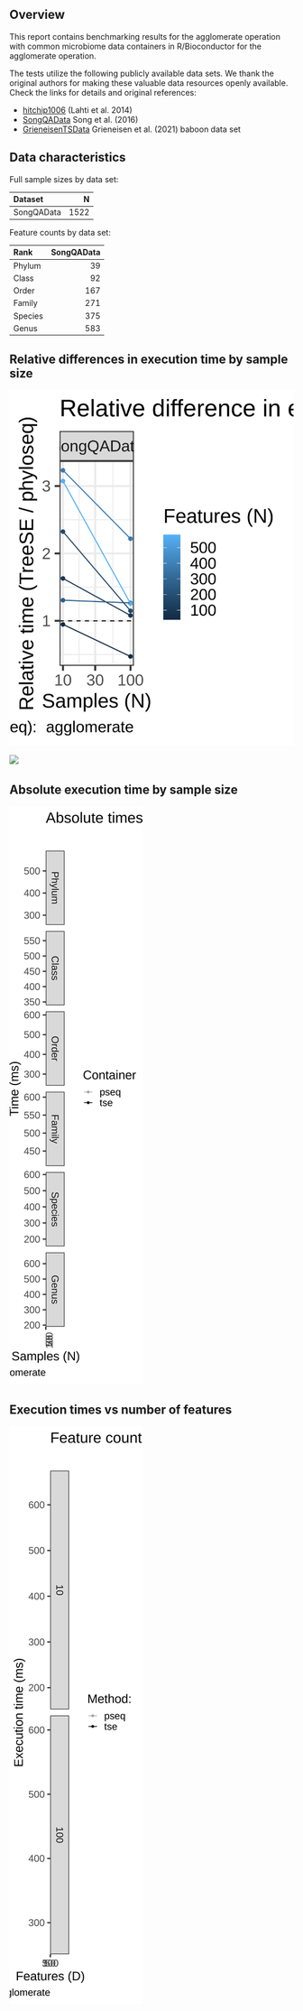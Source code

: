 Overview
--------

This report contains benchmarking results for the agglomerate operation
with common microbiome data containers in R/Bioconductor for the
agglomerate operation.

The tests utilize the following publicly available data sets. We thank
the original authors for making these valuable data resources openly
available. Check the links for details and original references:

-   [hitchip1006](https://github.com/microbiome/miaTime/blob/master/R/data.R)
    (Lahti et al. 2014)
-   [SongQAData](https://microbiome.github.io/microbiomeDataSets/reference/SongQAData.html)
    Song et al. (2016)
-   [GrieneisenTSData](https://microbiome.github.io/microbiomeDataSets/reference/GrieneisenTSData.html)
    Grieneisen et al. (2021) baboon data set

Data characteristics
--------------------

Full sample sizes by data set:

<table>
<thead>
<tr class="header">
<th style="text-align: left;">Dataset</th>
<th style="text-align: right;">N</th>
</tr>
</thead>
<tbody>
<tr class="odd">
<td style="text-align: left;">SongQAData</td>
<td style="text-align: right;">1522</td>
</tr>
</tbody>
</table>

Feature counts by data set:

<table>
<thead>
<tr class="header">
<th style="text-align: left;">Rank</th>
<th style="text-align: right;">SongQAData</th>
</tr>
</thead>
<tbody>
<tr class="odd">
<td style="text-align: left;">Phylum</td>
<td style="text-align: right;">39</td>
</tr>
<tr class="even">
<td style="text-align: left;">Class</td>
<td style="text-align: right;">92</td>
</tr>
<tr class="odd">
<td style="text-align: left;">Order</td>
<td style="text-align: right;">167</td>
</tr>
<tr class="even">
<td style="text-align: left;">Family</td>
<td style="text-align: right;">271</td>
</tr>
<tr class="odd">
<td style="text-align: left;">Species</td>
<td style="text-align: right;">375</td>
</tr>
<tr class="even">
<td style="text-align: left;">Genus</td>
<td style="text-align: right;">583</td>
</tr>
</tbody>
</table>

Relative differences in execution time by sample size
-----------------------------------------------------

![](figs/agglomerate_first_ratio.png)

![](figs/agglomerate_second_ratio.png)

Absolute execution time by sample size
--------------------------------------

![](figs/agglomerate_abs_by_time.png)

Execution times vs number of features
-------------------------------------

![](figs/agglomerate_multi_ex_time.png)
